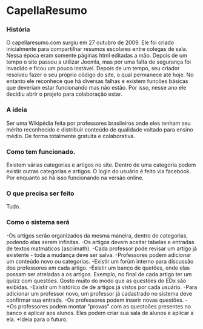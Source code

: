 # CapellaResumo
### História
O capellaresumo.com surgiu em 27 outubro de 2009. Ele foi criado inicialmente para compartilhar resumos escolares entre colegas de sala. Nessa época eram somente páginas html editadas a mão. Depois de um tempo o site passou a utilizar Joomla, mas por uma falta de segurança foi invadido e ficou um pouco instável. Depois de um tempo, seu criador resolveu fazer o seu próprio código do site, o qual permanece até hoje.
No entanto ele reconhece que há diversas falhas e existem funcões básicas que deveriam estar funcionando mas não estão. Por isso, nesse ano ele decidiu abrir o projeto para colaboração estar.

### A ideia 
Ser uma Wikipédia feita por professores brasileiros onde eles tenham seu mérito reconhecido e distribuir conteúdo de qualidade voltado para ensino médio. De forma totalmente gratuita e colaborativa.

### Como tem funcionado.
Existem várias categorias e artigos no site. Dentro de uma categoria podem existir outras categorias e artigos. O login do usuário é feito via facebook. Por enquanto só há isso funcionando na versão online.

### O que precisa ser feito
Tudo.

### Como o sistema será
-Os artigos serão organizados da mesma maneira, dentro de categorias, podendo elas serem infinitas.
-Os artigos devem aceitar tabelas e entradas de textos matmáticos (asciimath).
-Cada professor pode revisar um artigo já existente - toda a mudança deve ser salva.
-Professores podem adicionar um conteúdo novo ou categorias.
-Existir um forúm interno para discussão dos professores em cada artigo.
-Existir um banco de quetões, onde elas possam ser atreladas a os artigos. Exemplo, no final de cada artigo ter um quizz com questões. Gosto muito do modo que as questões do EDx são exibidas.
-Existir um histórico de de artigos já vistos por cada usuário.
-Para adicionar um professor novo, um professor já cadastrado no sistema deve confirmar sua entrada.
-Os professores podem inserir novas questões.
-*Os professores podem montar "provas" com as questoões presentes no banco e aplicar aos alunos. Eles podem criar sua sala de alunos e aplicar a ela.
*Ideia para o futuro.





